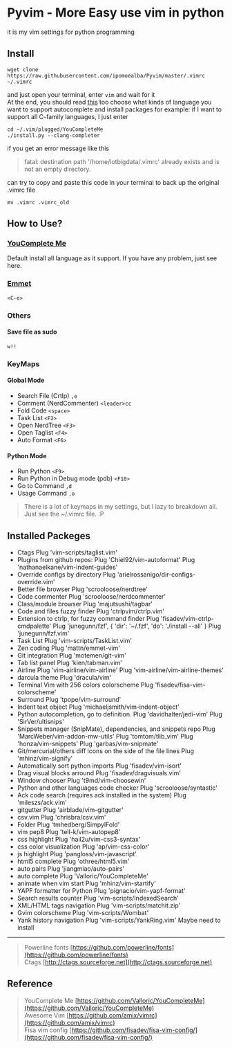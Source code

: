 Pyvim - More Easy use vim in python  
======
it is my vim settings for python programming

Install 
--------
```shell
wget clone https://raw.githubusercontent.com/ipomoealba/Pyvim/master/.vimrc ~/.vimrc
``` 

and just open your terminal, enter `vim` and wait for it <br> 
At the end, you should read [this](https://github.com/Valloric/YouCompleteMe) too choose what kinds of language you want to support autocomplete and install packages
for example:
if I want to support all C-family languages, I just enter 

```shell
cd ~/.vim/plugged/YouCompleteMe
./install.py --clang-completer
```
if you get an error message like this 
>fatal: destination path '/home/iotbigdata/.vimrc' already exists and is not an empty directory.

can try to copy and paste this code in your terminal to back up the original .vimrc file 


```shell
mv .vimrc .vimrc_old 
```

How to Use?
----------
### [YouComplete Me](https://github.com/Valloric/YouCompleteMe)
Default install all language as it support.
If you have any problem, just see here. 

### [Emmet](https://docs.emmet.io)
```
<C-e>
```

### Others
#### Save file as sudo 
```
w!!
```
### KeyMaps

#### Global Mode
* Search File \(Crtlp\)
`,e`
* Comment \(NerdCommenter\)
`<leader>cc` 
* Fold Code 
`<space>`
* Task List
`<F2>`
* Open NerdTree
`<F3>`
* Open Taglist
`<F4>`
* Auto Format 
`<F6>`

#### Python Mode
* Run Python 
`<F9>`
* Run Python in Debug mode \(pdb\)
`<F10>`
* Go to Command 
`,d`
* Usage Command 
`,o`

> There is a lot of keymaps in my settings, but I lazy to breakdown all. Just see the ~/.vimrc file. :P


Installed Packeges
------------------

* Ctags
Plug 'vim-scripts/taglist.vim'
* Plugins from github repos:
Plug 'Chiel92/vim-autoformat'
Plug 'nathanaelkane/vim-indent-guides'
* Override configs by directory
Plug 'arielrossanigo/dir-configs-override.vim'
* Better file browser
Plug 'scrooloose/nerdtree'
* Code commenter
Plug 'scrooloose/nerdcommenter'
* Class/module browser
Plug 'majutsushi/tagbar'
* Code and files fuzzy finder
Plug 'ctrlpvim/ctrlp.vim'
* Extension to ctrlp, for fuzzy command finder
Plug 'fisadev/vim-ctrlp-cmdpalette'
Plug 'junegunn/fzf', { 'dir': '~/.fzf', 'do': './install --all' }
Plug 'junegunn/fzf.vim'
* Task List 
Plug 'vim-scripts/TaskList.vim'
* Zen coding
Plug 'mattn/emmet-vim'
* Git integration
Plug 'motemen/git-vim'
* Tab list panel
Plug 'kien/tabman.vim'
* Airline
Plug 'vim-airline/vim-airline'
Plug 'vim-airline/vim-airline-themes'
* darcula theme
Plug 'dracula/vim'
* Terminal Vim with 256 colors colorscheme
Plug 'fisadev/fisa-vim-colorscheme'
* Surround
Plug 'tpope/vim-surround'
* Indent text object
Plug 'michaeljsmith/vim-indent-object'
* Python autocompletion, go to definition.
Plug 'davidhalter/jedi-vim'
Plug 'SirVer/ultisnips'
* Snippets manager (SnipMate), dependencies, and snippets repo
Plug 'MarcWeber/vim-addon-mw-utils'
Plug 'tomtom/tlib_vim'
Plug 'honza/vim-snippets'
Plug 'garbas/vim-snipmate'
* Git/mercurial/others diff icons on the side of the file lines
Plug 'mhinz/vim-signify'
* Automatically sort python imports
Plug 'fisadev/vim-isort'
* Drag visual blocks arround
Plug 'fisadev/dragvisuals.vim'
* Window chooser
Plug 't9md/vim-choosewin'
* Python and other languages code checker
Plug 'scrooloose/syntastic'
* Ack code search (requires ack installed in the system)
Plug 'mileszs/ack.vim'
* gitgutter
Plug 'airblade/vim-gitgutter'
* csv.vim
Plug 'chrisbra/csv.vim'
* Folder
Plug 'tmhedberg/SimpylFold'
* vim pep8
Plug 'tell-k/vim-autopep8'
* css highlight
Plug 'hail2u/vim-css3-syntax'
* css color visualization
Plug 'ap/vim-css-color'
* js highlight
Plug 'pangloss/vim-javascript'
* html5 complete
Plug 'othree/html5.vim'
* auto pairs
Plug 'jiangmiao/auto-pairs'
* auto complete
Plug 'Valloric/YouCompleteMe'
* animate when vim start
Plug 'mhinz/vim-startify'
* YAPF formatter for Python
Plug 'pignacio/vim-yapf-format'
* Search results counter
Plug 'vim-scripts/IndexedSearch'
* XML/HTML tags navigation
Plug 'vim-scripts/matchit.zip'
* Gvim colorscheme
Plug 'vim-scripts/Wombat'
* Yank history navigation
Plug 'vim-scripts/YankRing.vim'
Maybe need to install 
---------------------
> Powerline fonts [https://github.com/powerline/fonts](https://github.com/powerline/fonts) <br>
> Ctags [http://ctags.sourceforge.net](http://ctags.sourceforge.net)



Reference
---------
> YouComplete Me [https://github.com/Valloric/YouCompleteMe](https://github.com/Valloric/YouCompleteMe)<br>
> Awesome Vim [https://github.com/amix/vimrc](https://github.com/amix/vimrc)<br>
> Fisa vim config [https://github.com/fisadev/fisa-vim-config/](https://github.com/fisadev/fisa-vim-config/)<br>

